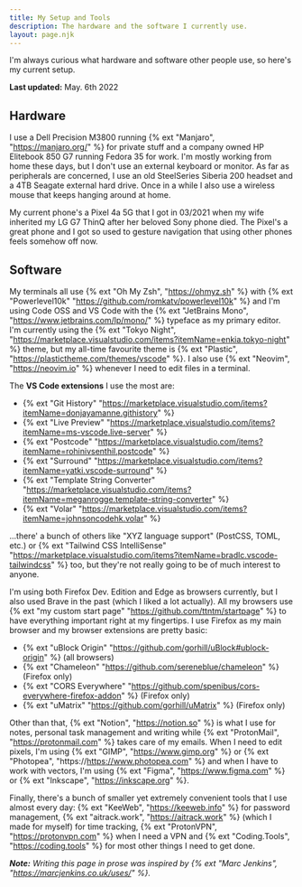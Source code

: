 ```yaml
---
title: My Setup and Tools
description: The hardware and the software I currently use.
layout: page.njk
---
```


I'm always curious what hardware and software other people use, so here's my current setup.

**Last updated:** May. 6th 2022

## Hardware

I use a Dell Precision M3800 running {% ext "Manjaro", "https://manjaro.org/" %} for private stuff and a company owned HP Elitebook 850 G7 running Fedora 35 for work. I'm mostly working from home these days, but I don't use an external keyboard or monitor. As far as peripherals are concerned, I use an old SteelSeries Siberia 200 headset and a 4TB Seagate external hard drive. Once in a while I also use a wireless mouse that keeps hanging around at home.

My current phone's a Pixel 4a 5G that I got in 03/2021 when my wife inherited my LG G7 ThinQ after her beloved Sony phone died. The Pixel's a great phone and I got so used to gesture navigation that using other phones feels somehow off now.

## Software

My terminals all use {% ext "Oh My Zsh", "https://ohmyz.sh" %} with {% ext "Powerlevel10k" "https://github.com/romkatv/powerlevel10k" %} and I'm using Code OSS and VS Code with the {% ext "JetBrains Mono", "https://www.jetbrains.com/lp/mono/" %} typeface as my primary editor. I'm currently using the {% ext "Tokyo Night", "https://marketplace.visualstudio.com/items?itemName=enkia.tokyo-night" %} theme, but my all-time favourite theme is {% ext "Plastic", "https://plastictheme.com/themes/vscode" %}. I also use {% ext "Neovim", "https://neovim.io" %} whenever I need to edit files in a terminal.

The **VS Code extensions** I use the most are:

- {% ext "Git History" "https://marketplace.visualstudio.com/items?itemName=donjayamanne.githistory" %}
- {% ext "Live Preview" "https://marketplace.visualstudio.com/items?itemName=ms-vscode.live-server" %}
- {% ext "Postcode" "https://marketplace.visualstudio.com/items?itemName=rohinivsenthil.postcode" %}
- {% ext "Surround" "https://marketplace.visualstudio.com/items?itemName=yatki.vscode-surround" %}
- {% ext "Template String Converter" "https://marketplace.visualstudio.com/items?itemName=meganrogge.template-string-converter" %}
- {% ext "Volar" "https://marketplace.visualstudio.com/items?itemName=johnsoncodehk.volar" %}

...there' a bunch of others like "XYZ language support" (PostCSS, TOML, etc.) or {% ext "Tailwind CSS IntelliSense" "https://marketplace.visualstudio.com/items?itemName=bradlc.vscode-tailwindcss" %} too, but they're not really going to be of much interest to anyone.

I'm using both Firefox Dev. Edition and Edge as browsers currently, but I also used Brave in the past (which I liked a lot actually). All my browsers use {% ext "my custom start page" "https://github.com/ttntm/startpage" %} to have everything important right at my fingertips. I use Firefox as my main browser and my browser extensions are pretty basic:

- {% ext "uBlock Origin" "https://github.com/gorhill/uBlock#ublock-origin" %} (all browsers)
- {% ext "Chameleon" "https://github.com/sereneblue/chameleon" %} (Firefox only)
- {% ext "CORS Everywhere" "https://github.com/spenibus/cors-everywhere-firefox-addon" %} (Firefox only)
- {% ext "uMatrix" "https://github.com/gorhill/uMatrix" %} (Firefox only)

Other than that, {% ext "Notion", "https://notion.so" %} is what I use for notes, personal task management and writing while {% ext "ProtonMail", "https://protonmail.com" %} takes care of my emails. When I need to edit pixels, I'm using {% ext "GIMP", "https://www.gimp.org" %} or {% ext "Photopea", "https://https://www.photopea.com" %} and when I have to work with vectors, I'm using {% ext "Figma", "https://www.figma.com" %} or {% ext "Inkscape", "https://inkscape.org" %}.

Finally, there's a bunch of smaller yet extremely convenient tools that I use almost every day: {% ext "KeeWeb", "https://keeweb.info" %} for password management, {% ext "aitrack.work", "https://aitrack.work" %} (which I made for myself) for time tracking, {% ext "ProtonVPN", "https://protonvpn.com" %} when I need a VPN and {% ext "Coding.Tools", "https://coding.tools" %} for most other things I need to get done.

<div class="hr shadow mb1"></div>

_**Note:** Writing this page in prose was inspired by {% ext "Marc Jenkins", "https://marcjenkins.co.uk/uses/" %}._
